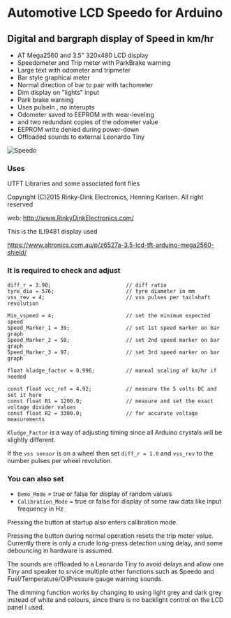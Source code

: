 # Automotive LCD Speedo for Arduino
## Digital and bargraph display of Speed in km/hr

- AT Mega2560 and 3.5" 320x480 LCD display
- Speedometer and Trip meter with ParkBrake warning
- Large text with odometer and tripmeter
- Bar style graphical meter
- Normal direction of bar to pair with tachometer
- Dim display on "lights" input
- Park brake warning
- Uses pulseIn , no interupts
- Odometer saved to EEPROM with wear-leveling
- and two redundant copies of the odometer value
- EEPROM write denied during power-down
- Offloaded sounds to external Leonardo Tiny


![Speedo](https://user-images.githubusercontent.com/41600026/235333207-a595d535-98fc-47c0-98f7-3b01ea459ce4.PNG)


### Uses 
UTFT Libraries and some associated font files

Copyright (C)2015 Rinky-Dink Electronics, Henning Karlsen. All right reserved

web: http://www.RinkyDinkElectronics.com/

This is the ILI9481 display used

https://www.altronics.com.au/p/z6527a-3.5-lcd-tft-arduino-mega2560-shield/


### It is required to check and adjust

```
diff_r = 3.90;                        // diff ratio
tyre_dia = 576;                       // tyre diameter in mm
vss_rev = 4;                          // vss pulses per tailshaft revolution

Min_vspeed = 4;                       // set the minimum expected speed
Speed_Marker_1 = 39;                  // set 1st speed marker on bar graph
Speed_Marker_2 = 58;                  // set 2nd speed marker on bar graph
Speed_Marker_3 = 97;                  // set 3rd speed marker on bar graph

float kludge_factor = 0.996;          // manual scaling of km/hr if needed

const float vcc_ref = 4.92;           // measure the 5 volts DC and set it here
const float R1 = 1200.0;              // measure and set the exact voltage divider values
const float R2 = 3300.0;              // for accurate voltage measurements
```

`Kludge_Factor` is a way of adjusting timing since all Arduino crystals will be slightly different.

If the `vss sensor` is on a wheel then set `diff_r = 1.0` and `vss_rev` to the number pulses per wheel revolution.

### You can also set
- `Demo_Mode` = true or false for display of random values
- `Calibration_Mode` = true or false for display of some raw data like input frequency in Hz

Pressing the button at startup also enters calibration mode.

Pressing the button during normal operation resets the trip meter value.
Currently there is only a crude long-press detection using delay, and some debouncing in hardware is assumed.

The sounds are offloaded to a Leonardo Tiny to avoid delays and allow one Tiny and speaker to srvice multiple other functions such as Speedo and Fuel/Temperature/OilPressure gauge warning sounds.

The dimming function works by changing to using light grey and dark grey instead of white and colours, since there is no backlight control on the LCD panel I used.

